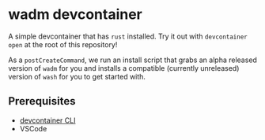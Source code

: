 # wadm devcontainer

A simple devcontainer that has `rust` installed. Try it out with `devcontainer open` at the root of this repository!

As a `postCreateCommand`, we run an install script that grabs an alpha released version of `wadm` for you and installs a compatible (currently unreleased) version of `wash` for you to get started with.

## Prerequisites

- [devcontainer CLI](https://code.visualstudio.com/docs/devcontainers/devcontainer-cli#_installation)
- VSCode
